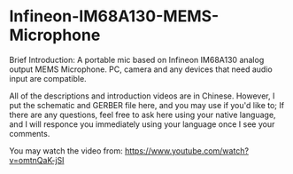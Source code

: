 # Infineon-IM68A130-MEMS-Microphone
Brief Introduction: A portable mic based on Infineon IM68A130 analog output MEMS Microphone. PC, camera and any devices that need audio input are compatible.

All of the descriptions and introduction videos are in Chinese. However, I put the schematic and GERBER file here, and you may use if you'd like to; If there are any questions, feel free to ask here using your native language, and I will responce you immediately using your language once I see your comments.

You may watch the video from: https://www.youtube.com/watch?v=omtnQaK-jSI
